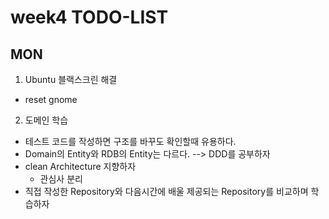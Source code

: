 # week4 TODO-LIST

## MON
1. Ubuntu 블랙스크린 해결
- reset gnome
2. 도메인 학습
- 테스트 코드를 작성하면 구조를 바꾸도 확인할때 유용하다.
- Domain의 Entity와 RDB의 Entity는 다르다. --> DDD를 공부하자
- clean Architecture 지향하자
    - 관심사 분리
- 직접 작성한 Repository와 다음시간에 배울 제공되는 Repository를 비교하며 학습하자